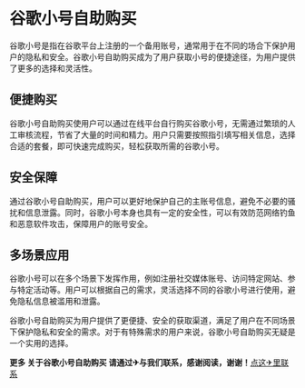 # 谷歌小号自助购买

谷歌小号是指在谷歌平台上注册的一个备用账号，通常用于在不同的场合下保护用户的隐私和安全。谷歌小号自助购买成为了用户获取小号的便捷途径，为用户提供了更多的选择和灵活性。

## 便捷购买

谷歌小号自助购买使用户可以通过在线平台自行购买谷歌小号，无需通过繁琐的人工审核流程，节省了大量的时间和精力。用户只需要按照指引填写相关信息，选择合适的套餐，即可快速完成购买，轻松获取所需的谷歌小号。

## 安全保障

通过谷歌小号自助购买，用户可以更好地保护自己的主账号信息，避免不必要的骚扰和信息泄露。同时，谷歌小号本身也具有一定的安全性，可以有效防范网络钓鱼和恶意软件攻击，保障用户的账号安全。

## 多场景应用

谷歌小号可以在多个场景下发挥作用，例如注册社交媒体账号、访问特定网站、参与特定活动等。用户可以根据自己的需求，灵活选择不同的谷歌小号进行使用，避免隐私信息被滥用和泄露。

谷歌小号自助购买为用户提供了更便捷、安全的获取渠道，满足了用户在不同场景下保护隐私和安全的需求。对于有特殊需求的用户来说，谷歌小号自助购买无疑是一个实用的选择。

**更多 关于谷歌小号自助购买 请通过✈与我们联系，感谢阅读，谢谢！**[点这✈里联系](https://b.k02.cc)
